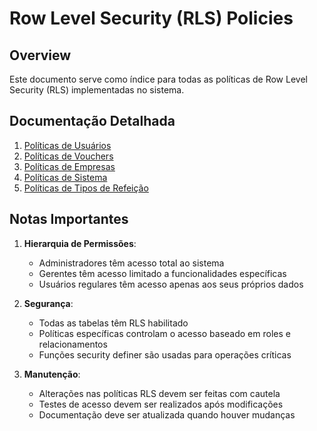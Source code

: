 # Row Level Security (RLS) Policies

## Overview
Este documento serve como índice para todas as políticas de Row Level Security (RLS) implementadas no sistema.

## Documentação Detalhada

1. [Políticas de Usuários](./rls/users_policies.md)
2. [Políticas de Vouchers](./rls/vouchers_policies.md)
3. [Políticas de Empresas](./rls/company_policies.md)
4. [Políticas de Sistema](./rls/system_policies.md)
5. [Políticas de Tipos de Refeição](./rls/meal_types_policies.md)

## Notas Importantes

1. **Hierarquia de Permissões**:
   - Administradores têm acesso total ao sistema
   - Gerentes têm acesso limitado a funcionalidades específicas
   - Usuários regulares têm acesso apenas aos seus próprios dados

2. **Segurança**:
   - Todas as tabelas têm RLS habilitado
   - Políticas específicas controlam o acesso baseado em roles e relacionamentos
   - Funções security definer são usadas para operações críticas

3. **Manutenção**:
   - Alterações nas políticas RLS devem ser feitas com cautela
   - Testes de acesso devem ser realizados após modificações
   - Documentação deve ser atualizada quando houver mudanças